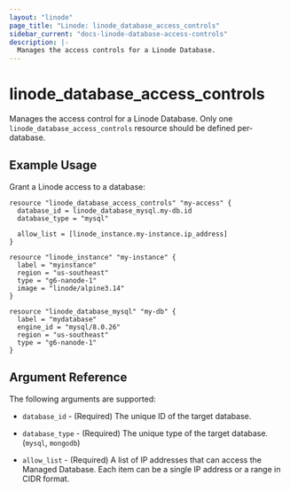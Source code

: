 ```yaml
---
layout: "linode"
page_title: "Linode: linode_database_access_controls"
sidebar_current: "docs-linode-database-access-controls"
description: |-
  Manages the access controls for a Linode Database.
---
```


# linode\_database\_access_controls

Manages the access control for a Linode Database. Only one `linode_database_access_controls` resource should be defined per-database.

## Example Usage

Grant a Linode access to a database:

```hcl
resource "linode_database_access_controls" "my-access" {
  database_id = linode_database_mysql.my-db.id
  database_type = "mysql"
  
  allow_list = [linode_instance.my-instance.ip_address]
}

resource "linode_instance" "my-instance" {
  label = "myinstance"
  region = "us-southeast"
  type = "g6-nanode-1"
  image = "linode/alpine3.14"
}

resource "linode_database_mysql" "my-db" {
  label = "mydatabase"
  engine_id = "mysql/8.0.26"
  region = "us-southeast"
  type = "g6-nanode-1"
}
```

## Argument Reference

The following arguments are supported:

* `database_id` - (Required) The unique ID of the target database.

* `database_type` - (Required) The unique type of the target database. (`mysql`, `mongodb`)

* `allow_list` - (Required) A list of IP addresses that can access the Managed Database. Each item can be a single IP address or a range in CIDR format.
